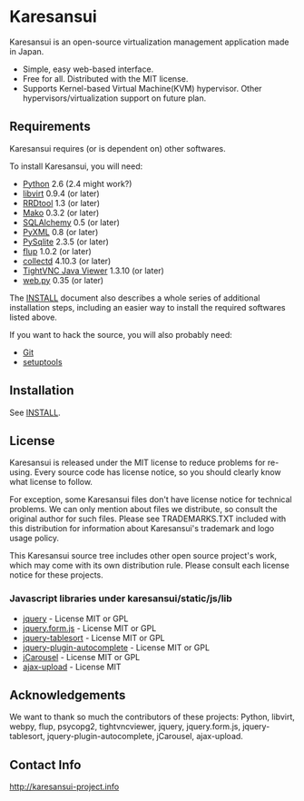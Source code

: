 Karesansui
==========

Karesansui is an open-source virtualization management application made in Japan.

* Simple, easy web-based interface.
* Free for all. Distributed with the MIT license.
* Supports Kernel-based Virtual Machine(KVM) hypervisor. Other hypervisors/virtualization support on future plan.

Requirements
------------

Karesansui requires (or is dependent on) other softwares.

To install Karesansui, you will need:

* [Python](http://www.python.org/) 2.6 (2.4 might work?)
* [libvirt](http://libvirt.org/) 0.9.4 (or later)
* [RRDtool](http://oss.oetiker.ch/rrdtool/) 1.3 (or later)
* [Mako](http://www.makotemplates.org/) 0.3.2 (or later)
* [SQLAlchemy](http://www.sqlalchemy.org/) 0.5 (or later)
* [PyXML](http://sourceforge.net/projects/pyxml/) 0.8 (or later)
* [PySqlite](http://trac.edgewall.org/wiki/PySqlite) 2.3.5 (or later)
* [flup](http://trac.saddi.com/flup) 1.0.2 (or later)
* [collectd](http://collectd.org/) 4.10.3 (or later)
* [TightVNC Java Viewer](http://www.tightvnc.com/) 1.3.10 (or later)
* [web.py](http://webpy.org/) 0.35 (or later)

The [INSTALL](http://github.com/karesansui/karesansui/blob/master/INSTALL.md) document also describes a whole series of additional installation steps, including an easier way to install the required softwares listed above.

If you want to hack the source, you will also probably need:

* [Git](http://git-scm.com/)
* [setuptools](http://pypi.python.org/pypi/setuptools)

Installation
------------
See [INSTALL](http://github.com/karesansui/karesansui/blob/master/INSTALL.md).

License
-------
Karesansui is released under the MIT license to reduce problems for re-using. Every source code has license notice, so you should clearly know what license to follow.

For exception, some Karesansui files don't have license notice for technical problems.
We can only mention about files we distribute, so consult the original author for such files.
Please see TRADEMARKS.TXT included with this distribution for information about Karesansui's trademark and logo usage policy.

This Karesansui source tree includes other open source project's work, which may come with its own distribution rule. Please consult each license notice for these projects.


### Javascript libraries under karesansui/static/js/lib ###

* [jquery](http://jquery.com/) - License MIT or GPL
* [jquery.form.js](http://malsup.com/jquery/form/) - License MIT or GPL
* [jquery-tablesort](http://tablesorter.com/docs/) - License  MIT or GPL
* [jquery-plugin-autocomplete](http://bassistance.de/jquery-plugins/jquery-plugin-autocomplete/) - License  MIT or GPL
* [jCarousel](http://sorgalla.com/jcarousel/) - License  MIT or GPL
* [ajax-upload](http://valums.com/ajax-upload/) - License  MIT

Acknowledgements
----------------
We want to thank so much the contributors of these projects: Python, libvirt, webpy, flup, psycopg2, tightvncviewer, jquery, jquery.form.js, jquery-tablesort, jquery-plugin-autocomplete, jCarousel, ajax-upload.

Contact Info
------------
http://karesansui-project.info

